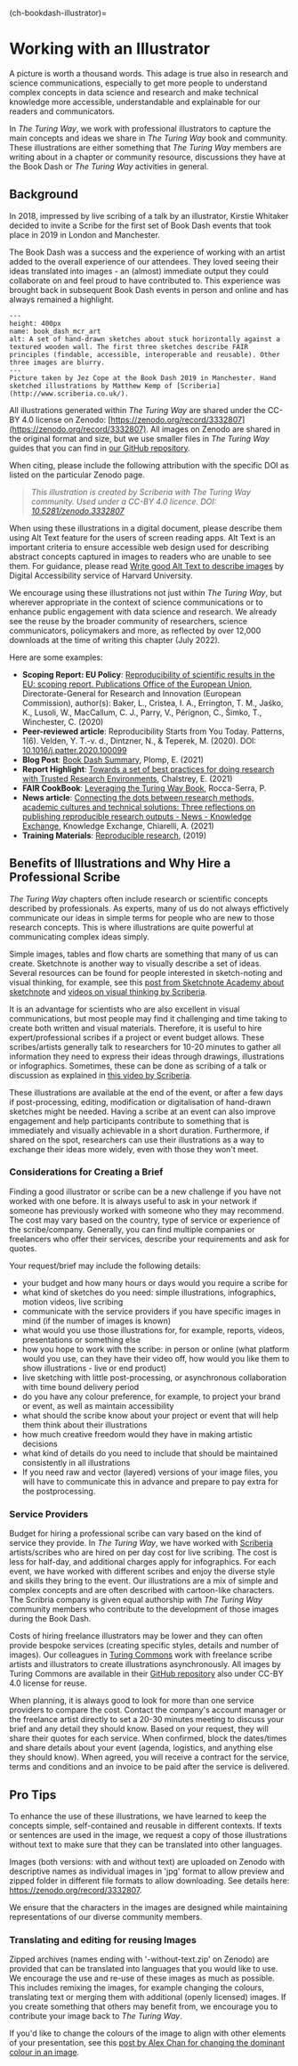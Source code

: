 (ch-bookdash-illustrator)=
# Working with an Illustrator

A picture is worth a thousand words. This adage is true also in research and science communications, especially to get more people to understand complex concepts in data science and research and make technical knowledge more accessible, understandable and explainable for our readers and communicators.

In *The Turing Way*, we work with professional illustrators to capture the main concepts and ideas we share in *The Turing Way* book and community. These illustrations are either something that *The Turing Way* members are writing about in a chapter or community resource, discussions they have at the Book Dash or *The Turing Way* activities in general.

## Background

In 2018, impressed by live scribing of a talk by an illustrator, Kirstie Whitaker decided to invite a Scribe for the first set of Book Dash events that took place in 2019 in London and Manchester.

The Book Dash was a success and the experience of working with an artist added to the overall experience of our attendees. They loved seeing their ideas translated into images - an (almost) immediate output they could collaborate on and feel proud to have contributed to. This experience was brought back in subsequent Book Dash events in person and online and has always remained a highlight.

```{figure} https://github.com/alan-turing-institute/the-turing-way/raw/main/workshops/book-dash/figures/book_dash_mcr_art.*
---
height: 400px
name: book_dash_mcr_art
alt: A set of hand-drawn sketches about stuck horizontally against a textured wooden wall. The first three sketches describe FAIR principles (findable, accessible, interoperable and reusable). Other three images are blurry.
---
Picture taken by Jez Cope at the Book Dash 2019 in Manchester. Hand sketched illustrations by Matthew Kemp of [Scriberia](http://www.scriberia.co.uk/).
```

All illustrations generated within *The Turing Way* are shared under the CC-BY 4.0 license on Zenodo: [https://zenodo.org/record/3332807](https://zenodo.org/record/3332807). All images on Zenodo are shared in the original format and size, but we use smaller files in *The Turing Way* guides that you can find in [our GitHub repository](https://github.com/alan-turing-institute/the-turing-way/tree/main/book/website/figures).

When citing, please include the following attribution with the specific DOI as listed on the particular Zenodo page.
> _This illustration is created by Scriberia with The Turing Way community. Used under a CC-BY 4.0 licence. DOI: [10.5281/zenodo.3332807](https://doi.org/10.5281/zenodo.3332807)_

When using these illustrations in a digital document, please describe them using Alt Text feature for the users of screen reading apps. Alt Text is an important criteria to ensure accessible web design used for describing abstract concepts captured in images to readers who are unable to see them. For guidance, please read [Write good Alt Text to describe images](https://accessibility.huit.harvard.edu/describe-content-images) by Digital Accessibility service of Harvard University.

We encourage using these illustrations not just within *The Turing Way*, but wherever appropriate in the context of science communications or to enhance public engagement with data science and research. We already see the reuse by the broader community of researchers, science communicators, policymakers and more, as reflected by over 12,000 downloads at the time of writing this chapter (July 2022).

Here are some examples:
- **Scoping Report: EU Policy**: [Reproducibility of scientific results in the EU: scoping report. Publications Office of the European Union](https://op.europa.eu/en/publication-detail/-/publication/6bc538ad-344f-11eb-b27b-01aa75ed71a1),  Directorate-General for Research and Innovation (European Commission), author(s): Baker, L., Cristea, I. A., Errington, T. M., Jaśko, K., Lusoli, W., MacCallum, C. J., Parry, V.,  Pérignon, C.,  Šimko, T.,  Winchester, C. (2020)
- **Peer-reviewed article**: Reproducibility Starts from You Today. Patterns, 1(6). Velden, Y. T.-v. d., Dintzner, N., & Teperek, M. (2020). DOI: [10.1016/j.patter.2020.100099](https://www.ncbi.nlm.nih.gov/pmc/articles/PMC7660441/)
- **Blog Post**: [Book Dash Summary](https://www.google.com/url?sa=t&rct=j&q=&esrc=s&source=web&cd=&cad=rja&uact=8&ved=2ahUKEwijiPi8qfv4AhWFRsAKHW8xDYoQFnoECB8QAQ&url=https%3A%2F%2Fopenworking.wordpress.com%2F2021%2F11%2F18%2Fthe-turing-way-book-dash-online%2F&usg=AOvVaw17LCopsA1XNyTtq109acnq), Plomp, E. (2021)
- **Report Highlight**: [Towards a set of best practices for doing research with Trusted Research Environments](https://popdatasci.swan.ac.uk/towards-a-set-of-best-practices-for-doing-research-with-trusted-research-environments), Chalstrey, E. (2021)
- **FAIR CookBook**: [Leveraging the Turing Way Book](https://faircookbook.elixir-europe.org/content/recipes/afterword/the-turing-way.html), Rocca-Serra, P.
- **News article**: [Connecting the dots between research methods, academic cultures and technical solutions: Three reflections on publishing reproducible research outputs - News - Knowledge Exchange](https://www.knowledge-exchange.info/news/articles/29-01-2021), Knowledge Exchange, Chiarelli, A. (2021)
- **Training Materials**: [Reproducible research](https://eglerean.github.io/reproducible-research/03-sharing), (2019)

## Benefits of Illustrations and Why Hire a Professional Scribe

*The Turing Way* chapters often include research or scientific concepts described by professionals. As experts, many of us do not always effictively communicate our ideas in simple terms for people who are new to those research concepts. This is where illustrations are quite powerful at communicating complex ideas simply.

Simple images, tables and flow charts are something that many of us can create. Sketchnote is another way to visually describe a set of ideas. Several resources can be found for people interested in sketch-noting and visual thinking, for example, see this [post from Sketchnote Academy about sketchnote](https://sketchnoteacademy.com/what-is-sketchnoting/) and [videos on visual thinking by Scriberia](https://www.youtube.com/watch?v=-Owxi2QNjlI).

It is an advantage for scientists who are also excellent in visual communications, but most people may find it challenging and time taking to create both written and visual materials. Therefore, it is useful to hire expert/professional scribes if a project or event budget allows. These scribes/artists generally talk to researchers for 10-20 minutes to gather all information they need to express their ideas through drawings, illustrations or infographics. Sometimes, these can be done as scribing of a talk or discussion as explained in [this video by Scriberia](https://www.youtube.com/watch?v=LjrtKaZVEio).

These illustrations are available at the end of the event, or after a few days if post-processing, editing, modification or digitalisation of hand-drawn sketches might be needed. Having a scribe at an event can also improve engagement and help participants contribute to something that is immediately and visually achievable in a short duration. Furthermore, if shared on the spot, researchers can use their illustrations as a way to exchange their ideas more widely, even with those they won't meet.

### Considerations for Creating a Brief

Finding a good illustrator or scribe can be a new challenge if you have not worked with one before. It is always useful to ask in your network if someone has previously worked with someone who they may recommend. The cost may vary based on the country, type of service or experience of the scribe/company. Generally, you can find multiple companies or freelancers who offer their services, describe your requirements and ask for quotes.

Your request/brief may include the following details:
- your budget and how many hours or days would you require a scribe for
- what kind of sketches do you need: simple illustrations, infographics, motion videos, live scribing
- communicate with the service providers if you have specific images in mind (if the number of images is known)
- what would you use those illustrations for, for example, reports, videos, presentations or something else
- how you hope to work with the scribe: in person or online (what platform would you use, can they have their video off, how would you like them to show illustrations - live or end product)
- live sketching with little post-processing, or asynchronous collaboration with time bound delivery period
- do you have any colour preference, for example, to project your brand or event, as well as maintain accessibility
- what should the scribe know about your project or event that will help them think about their illustrations
- how much creative freedom would they have in making artistic decisions
- what kind of details do you need to include that should be maintained consistently in all illustrations
- If you need raw and vector (layered) versions of your image files, you will have to communicate this in advance and prepare to pay extra for the postprocessing.

### Service Providers

Budget for hiring a professional scribe can vary based on the kind of service they provide. In *The Turing Way*, we have worked with [Scriberia](https://www.scriberia.com/) artists/scribes who are hired on per day cost for live scribing. The cost is less for half-day, and additional charges apply for infographics. For each event, we have worked with different scribes and enjoy the diverse style and skills they bring to the event. Our illustrations are a mix of simple and complex concepts and are often described with cartoon-like characters. The Scribria company is given equal authorship with *The Turing Way* community members who contribute to the development of those images during the Book Dash.

Costs of hiring freelance illustrators may be lower and they can often provide bespoke services (creating specific styles, details and number of images). Our colleagues in [Turing Commons](https://turing-commons.netlify.app/) work with freelance scribe artists and illustrators to create illustrations asynchronously. All images by Turing Commons are available in their [GitHub repository](https://github.com/alan-turing-institute/ethics-and-rri-resources/tree/main/images) also under CC-BY 4.0 license for reuse.

When planning, it is always good to look for more than one service providers to compare the cost. Contact the company's account manager or the freelance artist directly to set a 20-30 minutes meeting to discuss your brief and any detail they should know. Based on your request, they will share their quotes for each service. When confirmed, block the dates/times and share details about your event (agenda, logistics, and anything else they should know). When agreed, you will receive a contract for the service, terms and conditions and an invoice to be paid after the service is delivered.

## Pro Tips

To enhance the use of these illustrations, we have learned to keep the concepts simple, self-contained and reusable in different contexts. If texts or sentences are used in the image, we request a copy of those illustrations without text to make sure that they can be translated into other languages.

Images (both versions: with and without text) are uploaded on Zenodo with descriptive names as individual images in 'jpg' format to allow preview and zipped folder in different file formats to allow downloading. See details here: https://zenodo.org/record/3332807.

We ensure that the characters in the images are designed while maintaining representations of our diverse community members.

### Translating and editing for reusing Images

Zipped archives (names ending with '-without-text.zip' on Zenodo) are provided that can be translated into languages that you would like to use. We encourage the use and re-use of these images as much as possible. This includes remixing the images, for example changing the colours, translating text or merging them with additional (openly licensed) images. If you create something that others may benefit from, we encourage you to contribute your image back to *The Turing Way*.

If you'd like to change the colours of the image to align with other elements of your presentation, see this [post by Alex Chan for changing the dominant colour in an image](https://alexwlchan.net/2020/02/adjusting-the-dominant-colour-of-an-image/).
